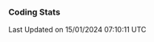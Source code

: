 ### Coding Stats

<!--START_SECTION:waka-->

 Last Updated on 15/01/2024 07:10:11 UTC
<!--END_SECTION:waka-->